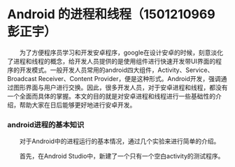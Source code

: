 # Android 的进程和线程（1501210969 彭正宇）

　　为了方便程序员学习和开发安卓程序，google在设计安卓的时候，刻意淡化了进程和线程的概念，给开发人员提供的是使用组件进行快速开发带UI界面的程序的开发模式。一般开发人员常用的android四大组件，Activity、Service、Broadcast Receiver、Content Provider，便是这种形式。Android开发，强调通过图形界面与用户进行交换。因此，很多开发人员，对于安卓进程和线程，都没有一个全面而具体的掌握。本文的目的就是对安卓进程和线程进行一些基础性的介绍，帮助大家在日后能够更好地进行安卓开发。


### android进程的基本知识

　　对于Android中的进程运行的基本情况，通过几个实验来进行简单的介绍。

　　首先，在Android Studio中，新建了一个只有一个空白activity的测试程序。


